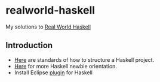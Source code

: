 # realworld-haskell

My solutions to [Real World Haskell](http://book.realworldhaskell.org/)


## Introduction

* [Here](https://wiki.haskell.org/Structure_of_a_Haskell_project) are standards of how to structure
a Haskell project.
* [Here](https://wiki.haskell.org/How_to_write_a_Haskell_program) for more Haskell newbie orientation.
* Install Eclipse [plugin](http://eclipsefp.github.io/) for Haskell


